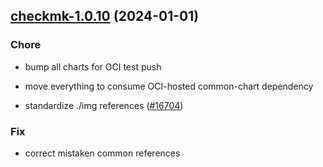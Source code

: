 

## [checkmk-1.0.10](https://github.com/truecharts/charts/compare/checkmk-1.0.9...checkmk-1.0.10) (2024-01-01)

### Chore



- bump all charts for OCI test push

- move everything to consume OCI-hosted common-chart dependency

- standardize ./img references ([#16704](https://github.com/truecharts/charts/issues/16704))

### Fix



- correct mistaken common references